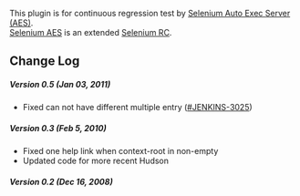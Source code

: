 This plugin is for continuous regression test by [Selenium Auto Exec
Server
(AES)](http://www.enjoyxstudy.com/selenium/autoexec/index.en.html).  
[Selenium
AES](http://www.enjoyxstudy.com/selenium/autoexec/index.en.html) is an
extended [Selenium RC](http://selenium-rc.seleniumhq.org/).

## Change Log

##### Version 0.5 (Jan 03, 2011)

-   Fixed can not have different multiple entry
    ([\#JENKINS-3025](http://issues.jenkins-ci.org/browse/JENKINS-3025))

##### Version 0.3 (Feb 5, 2010)

-   Fixed one help link when context-root in non-empty
-   Updated code for more recent Hudson

##### Version 0.2 (Dec 16, 2008)
